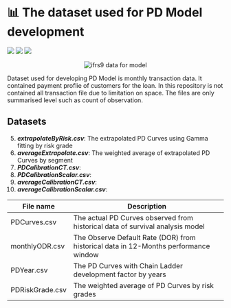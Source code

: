# 📊 The dataset used for PD Model development 

![](https://img.shields.io/badge/Tools-csv-brightgreen)
![](https://img.shields.io/badge/Tools-SQL-brightgreen)
![](https://img.shields.io/badge/Tools-parquet-brightgreen)

<p align="center">
  <img src="https://www.pngkey.com/png/detail/27-273710_financial-technology-financial-technology-transparent.png" alt="ifrs9 data for model"/>
</p>

Dataset used for developing PD Model is monthly transaction data. It contained payment proflie of customers for the loan. In this repository is not contained all transaction file due to limitation on space. The files are only summarised level such as count of observation.

## Datasets
5. ***extrapolateByRisk.csv***: The extrapolated PD Curves using Gamma fitting by risk grade
6. ***averageExtrapolate.csv***: The weighted average of extrapolated PD Curves by segment
7. ***PDCalibrationCT.csv***:
8. ***PDCalibrationScalar.csv***:
9. ***averageCalibrationCT.csv***:
10.  ***averageCalibrationScalar.csv***:


| File name | Description |
| --- | --- |
| PDCurves.csv | The actual PD Curves observed from historical data of survival analysis model |
| monthlyODR.csv | The Observe Default Rate (DOR) from historical data in 12-Months performance window |
| PDYear.csv | The PD Curves with Chain Ladder development factor by years |
| PDRiskGrade.csv | The weighted average of PD Curves by risk grades |

